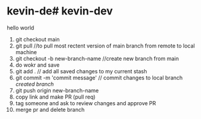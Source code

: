 # kevin-de# kevin-dev 
hello world 
1. git checkout main
2. git pull //to pull most rectent version of main branch from remote to local machine 
3. git checkout -b new-branch-name //create new branch from main 
4. do wokr and save 
5. git add . // add all saved changes to my current stash
6. git commit -m 'commit message' // commit changes to local branch *created branch*
7. git push origin new-branch-name 
8. copy link and make PR (pull req)
9. tag someone and ask to review changes and approve PR
10. merge pr and delete branch 